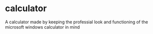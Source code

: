 # calculator

A calculator made by keeping the professial look and functioning of the microsoft windows calculator in mind
